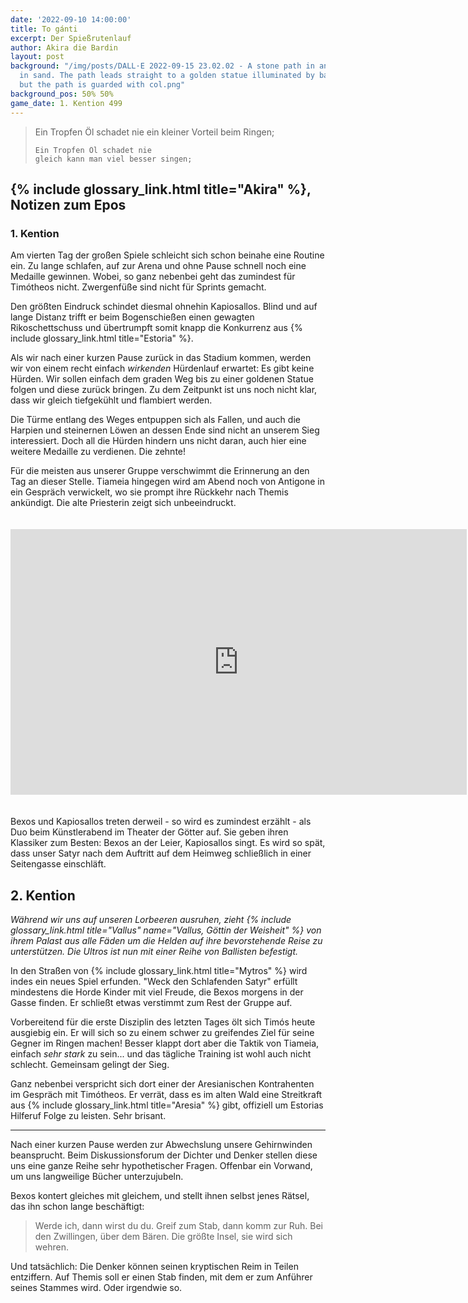 ```yaml
---
date: '2022-09-10 14:00:00'
title: To gánti
excerpt: Der Spießrutenlauf
author: Akira die Bardin
layout: post
background: "/img/posts/DALL·E 2022-09-15 23.02.02 - A stone path in an arena covered
  in sand. The path leads straight to a golden statue illuminated by background light,
  but the path is guarded with col.png"
background_pos: 50% 50%
game_date: 1. Kention 499
---
```


<div class="rhyme">
  <blockquote>
    Ein Tropfen Öl schadet nie
    ein kleiner Vorteil beim Ringen;

    Ein Tropfen Öl schadet nie
    gleich kann man viel besser singen;
  </blockquote>
</div>

## {% include glossary_link.html title="Akira" %}, Notizen zum Epos

### 1. Kention

Am vierten Tag der großen Spiele schleicht sich schon beinahe eine Routine ein. Zu lange schlafen, auf zur Arena und ohne Pause schnell noch eine Medaille gewinnen. Wobei, so ganz nebenbei geht das zumindest für Timótheos nicht. Zwergenfüße sind nicht für Sprints gemacht.

Den größten Eindruck schindet diesmal ohnehin Kapiosallos. Blind und auf lange Distanz trifft er beim Bogenschießen einen gewagten Rikoschettschuss und übertrumpft somit knapp die Konkurrenz aus {% include glossary_link.html title="Estoria" %}.

<dall-emage style='--image-url: url("/img/posts/DALL·E 2022-09-15 22.58.18.png");'></dall-emage>

Als wir nach einer kurzen Pause zurück in das Stadium kommen, werden wir von einem recht einfach _wirkenden_ Hürdenlauf erwartet: Es gibt keine Hürden. Wir sollen einfach dem graden Weg bis zu einer goldenen Statue folgen und diese zurück bringen. Zu dem Zeitpunkt ist uns noch nicht klar, dass wir gleich tiefgekühlt und flambiert werden.

Die Türme entlang des Weges entpuppen sich als Fallen, und auch die Harpien und steinernen Löwen an dessen Ende sind nicht an unserem Sieg interessiert. Doch all die Hürden hindern uns nicht daran, auch hier eine weitere Medaille zu verdienen. Die zehnte!

Für die meisten aus unserer Gruppe verschwimmt die Erinnerung an den Tag an dieser Stelle. Tiameia hingegen wird am Abend noch von Antigone in ein Gespräch verwickelt, wo sie prompt ihre Rückkehr nach Themis ankündigt. Die alte Priesterin zeigt sich unbeeindruckt.

<iframe src="https://www.youtube-nocookie.com/embed/zDgYN5qeG4Y?loop=1&amp;playlist=zDgYN5qeG4Y&amp;modestbranding=1&amp;showinfo=0&amp;start=2" title="Flatt &amp; Scruggs - Roll In My Sweet Baby's Arms" allow="accelerometer; autoplay; clipboard-write; encrypted-media; gyroscope; picture-in-picture" allowfullscreen="" width="730" height="425" frameborder="0" style="margin: 20px 0;"></iframe>

Bexos und Kapiosallos treten derweil - so wird es zumindest erzählt - als Duo beim Künstlerabend im Theater der Götter auf. Sie geben ihren Klassiker zum Besten: Bexos an der Leier, Kapiosallos singt. Es wird so spät, dass unser Satyr nach dem Auftritt auf dem Heimweg schließlich in einer Seitengasse einschläft.

## 2. Kention

_Während wir uns auf unseren Lorbeeren ausruhen, zieht {% include glossary_link.html title="Vallus" name="Vallus, Göttin der Weisheit" %} von ihrem Palast aus alle Fäden um die Helden auf ihre bevorstehende Reise zu unterstützen. Die Ultros ist nun mit einer Reihe von Ballisten befestigt._

In den Straßen von {% include glossary_link.html title="Mytros" %} wird indes ein neues Spiel erfunden. "Weck den Schlafenden Satyr" erfüllt mindestens die Horde Kinder mit viel Freude, die Bexos morgens in der Gasse finden. Er schließt etwas verstimmt zum Rest der Gruppe auf.

<dall-emage style='--image-url: url("/img/posts/DALL·E 2022-09-15 22.56.49 - A drunk satyr sleeping in the midst of an alley which is being woken up by a group if interested kids with the first light of the day, digital art.png");'></dall-emage>

Vorbereitend für die erste Disziplin des letzten Tages ölt sich Timós heute ausgiebig ein. Er will sich so zu einem schwer zu greifendes Ziel für seine Gegner im Ringen machen! Besser klappt dort aber die Taktik von Tiameia, einfach _sehr stark_ zu sein... und das tägliche Training ist wohl auch nicht schlecht. Gemeinsam gelingt der Sieg.

Ganz nebenbei verspricht sich dort einer der Aresianischen Kontrahenten im Gespräch mit Timótheos. Er verrät, dass es im alten Wald eine Streitkraft aus {% include glossary_link.html title="Aresia" %} gibt, offiziell um Estorias Hilferuf Folge zu leisten. Sehr brisant.

---

Nach einer kurzen Pause werden zur Abwechslung unsere Gehirnwinden beansprucht. Beim Diskussionsforum der Dichter und Denker stellen diese uns eine ganze Reihe sehr hypothetischer Fragen. Offenbar ein Vorwand, um uns langweilige Bücher unterzujubeln.

Bexos kontert gleiches mit gleichem, und stellt ihnen selbst jenes Rätsel, das ihn schon lange beschäftigt:

<div class="rhyme">
  <blockquote>
    Werde ich, dann wirst du du.
    Greif zum Stab, dann komm zur Ruh.
    Bei den Zwillingen, über dem Bären.
    Die größte Insel, sie wird sich wehren.
  </blockquote>
</div>

Und tatsächlich: Die Denker können seinen kryptischen Reim in Teilen entziffern. Auf Themis soll er einen Stab finden, mit dem er zum Anführer seines Stammes wird. Oder irgendwie so.
